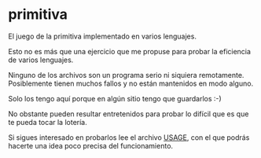 primitiva
=========

El juego de la primitiva implementado en varios lenguajes.

Esto no es más que una ejercicio que me propuse para probar la eficiencia de varios lenguajes.

Ninguno de los archivos son un programa serio ni siquiera remotamente. Posiblemente tienen muchos fallos
y no están mantenidos en modo alguno.

Solo los tengo aquí porque en algún sitio tengo que guardarlos :-)

No obstante pueden resultar entretenidos para probar lo difícil que es que te pueda tocar la lotería.

Si sigues interesado en probarlos lee el archivo [USAGE](https://github.com/mdomlop/primitiva/blob/master/USAGE),
con el que podrás hacerte una idea poco precisa del funcionamiento.
